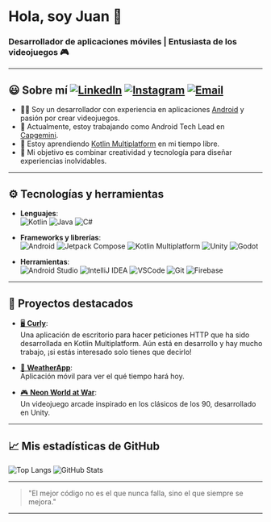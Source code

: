 # Hola, soy Juan 👋  
### **Desarrollador de aplicaciones móviles | Entusiasta de los videojuegos 🎮**  

---

## 😃 **Sobre mí**  [![LinkedIn](https://img.shields.io/badge/-LinkedIn-0A66C2?logo=linkedin&logoColor=white)](https://linkedin.com/in/juan-gabriel-pérez-leo-95724092/) [![Instagram](https://img.shields.io/badge/-Instagram-E4405F?logo=instagram&logoColor=white)](https://instagram.com/juanleodev/) [![Email](https://img.shields.io/badge/-Email-D14836?logo=gmail&logoColor=white)](mailto:juanleodev@gmail.com)
- 👨‍💻 Soy un desarrollador con experiencia en aplicaciones [Android](https://www.android.com/) y pasión por crear videojuegos.  
- 🏢 Actualmente, estoy trabajando como Android Tech Lead en [Capgemini](https://www.capgemini.com/).
- 📕 Estoy aprendiendo [Kotlin Multiplatform](https://www.jetbrains.com/kotlin-multiplatform/) en mi tiempo libre.
- 🚀 Mi objetivo es combinar creatividad y tecnología para diseñar experiencias inolvidables.

---

## ⚙️ **Tecnologías y herramientas**  
- **Lenguajes**:  
  ![Kotlin](https://img.shields.io/badge/-Kotlin-7f52ff?logo=kotlin&logoColor=white) ![Java](https://img.shields.io/badge/-Java-007396?logo=java&logoColor=white) ![C#](https://img.shields.io/badge/-C%23-239120?logo=csharp&logoColor=white)  

- **Frameworks y librerías**:  
  ![Android](https://img.shields.io/badge/-Android-3DDC84?logo=android&logoColor=white) ![Jetpack Compose](https://img.shields.io/badge/-Jetpack_Compose-4285F4?logo=jetpackcompose&logoColor=white) ![Kotlin Multiplatform](https://img.shields.io/badge/-Kotlin_Multiplatform-7f52ff?logo=kotlin&logoColor=white) ![Unity](https://img.shields.io/badge/-Unity-000000?logo=unity&logoColor=white) ![Godot](https://img.shields.io/badge/-Godot-478CBF?logo=godot-engine&logoColor=white) 

- **Herramientas**:  
  ![Android Studio](https://img.shields.io/badge/-Android_Studio-3DDC84?logo=android-studio&logoColor=white)
  ![IntelliJ IDEA](https://img.shields.io/badge/-IntelliJ_IDEA-000000?logo=intellij-idea&logoColor=white)
  ![VSCode](https://img.shields.io/badge/-VSCode-007ACC?logo=visualstudiocode&logoColor=white)
  ![Git](https://img.shields.io/badge/-Git-F05032?logo=git&logoColor=white)
  ![Firebase](https://img.shields.io/badge/-Firebase-FFCA28?logo=firebase&logoColor=white)

---

## 🌟 **Proyectos destacados**  
- [🖥️ **Curly**](https://github.com/JuanLeo83/Curly):  
  Una aplicación de escritorio para hacer peticiones HTTP que ha sido desarrollada en Kotlin Multiplatform.
  Aún está en desarrollo y hay mucho trabajo, ¡si estás interesado solo tienes que decirlo!

- [📱 **WeatherApp**](https://github.com/JuanLeo83/WeatherApp):  
  Aplicación móvil para ver el qué tiempo hará hoy.

- [🎮 **Neon World at War**](https://github.com/JuanLeo83/NeonWorldAtWar):  
  Un videojuego arcade inspirado en los clásicos de los 90, desarrollado en Unity.  

---

## 📈 **Mis estadísticas de GitHub**  
![Top Langs](https://github-readme-stats.vercel.app/api/top-langs/?username=JuanLeo83&layout=compact&theme=radical)
![GitHub Stats](https://github-readme-stats.vercel.app/api?username=JuanLeo83&show_icons=true&theme=radical)

---

> "El mejor código no es el que nunca falla, sino el que siempre se mejora."  

---

